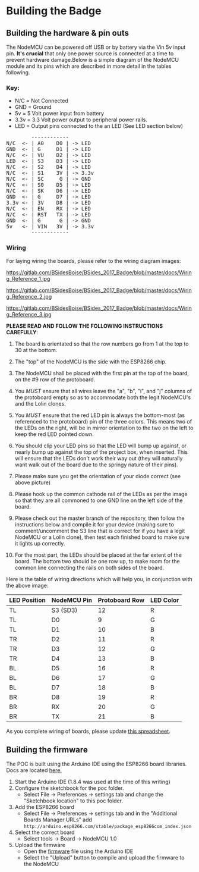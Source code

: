 Building the Badge
==================

Building the hardware & pin outs
--------------------------------
The NodeMCU can be powered off USB or by battery via the Vin 5v input pin. 
__It's crucial__ that only one power source is connected at a time to prevent 
hardware damage.Below is a simple diagram of the NodeMCU module and its pins 
which are described in more detail in the tables following.

### Key:
* N/C  = Not Connected
* GND  = Ground
* 5v   = 5 Volt power input from battery
* 3.3v = 3.3 Volt power output to peripheral power rails.
* LED  = Output pins connected to the an LED (See LED section below)

<pre>
        ------------
N/C  <- | A0    D0 | -> LED
GND  <- | G     D1 | -> LED
N/C  <- | VU    D2 | -> LED
LED  <- | S3    D3 | -> LED
N/C  <- | S2    D4 | -> LED
N/C  <- | S1    3V | -> 3.3v
N/C  <- | SC     G | -> GND
N/C  <- | S0    D5 | -> LED
N/C  <- | SK    D6 | -> LED
GND  <- | G     D7 | -> LED
3.3v <- | 3V    D8 | -> LED
N/C  <- | EN    RX | -> LED
N/C  <- | RST   TX | -> LED
GND  <- | G      G | -> GND
5v   <- | VIN   3V | -> 3.3v
        ------------
</pre>

### Wiring
For laying wiring the boards, please refer to the wiring diagram images:

https://gitlab.com/BSidesBoise/BSides_2017_Badge/blob/master/docs/Wiring_Reference_1.jpg

https://gitlab.com/BSidesBoise/BSides_2017_Badge/blob/master/docs/Wiring_Reference_2.jpg

https://gitlab.com/BSidesBoise/BSides_2017_Badge/blob/master/docs/Wiring_Reference_3.jpg

__PLEASE READ AND FOLLOW THE FOLLOWING INSTRUCTIONS CAREFULLY__:

1) The board is orientated so that the row numbers go from 1 at the top to 30 at 
   the bottom.

2) The "top" of the NodeMCU is the side with the ESP8266 chip.

3) The NodeMCU shall be placed with the first pin at the top of the board, on 
   the #9 row of the protoboard.

4) You _MUST_ ensure that all wires leave the "a", "b", "i", and "j" columns of 
   the protoboard empty so as to accommodate both the legit NodeMCU's and the 
   Lolin clones.

5) You _MUST_ ensure that the red LED pin is always the bottom-most (as 
   referenced to the protoboard) pin of the three colors.  This means two of 
   the LEDs on the right, will be in mirror orientation to the two on the left 
   to keep the red LED pointed down.

6) You should clip your LED pins so that the LED will bump up against, or nearly 
   bump up against the top of the project box, when inserted. This will ensure 
   that the LEDs don't work their way out (they will naturally want walk out of 
   the board due to the springy nature of their pins).

7) Please make sure you get the orientation of your diode correct (see above 
   picture)

8) Please hook up the common cathode rail of the LEDs as per the image so that 
   they are all commoned to one GND line on the left side of the board.

9) Please check out the master branch of the repository, then follow the 
   instructions below and compile it for your device (making sure to 
   comment/uncomment the S3 line that is correct for if you have a legit 
   NodeMCU or a Lolin clone), then test each finished board to make sure it 
   lights up correctly.

10) For the most part, the LEDs should be placed at the far extent of the board. 
    The bottom two should be one row up, to make room for the common line 
    connecting the rails on both sides of the board.

Here is the table of wiring directions which will help you, in conjunction with 
the above image:

LED Position | NodeMCU Pin | Protoboard Row | LED Color 
-------------|-------------|----------------|----------
TL           | S3 (SD3)    | 12             | R
TL           | D0          | 9              | G
TL           | D1          | 10             | B
TR           | D2          | 11             | R
TR           | D3          | 12             | G
TR           | D4          | 13             | B
BL           | D5          | 16             | R
BL           | D6          | 17             | G
BL           | D7          | 18             | B
BR           | D8          | 19             | R
BR           | RX          | 20             | G
BR           | TX          | 21             | B

As you complete wiring of boards, please update 
[this spreadsheet](https://docs.google.com/spreadsheets/d/1iOaclNGcpSUEgD6lBblX5JUO6b4hM3gnfDJPsdBYcac/edit?usp=sharing).

Building the firmware
---------------------
The POC is built using the Arduino IDE using the ESP8266 board libraries.
Docs are located [here.](https://arduino-esp8266.readthedocs.io/en/latest/)

1. Start the Arduino IDE (1.8.4 was used at the time of this writing)
1. Configure the sketchbook for the poc folder. 
    * Select File -> Preferences -> settings tab and change the "Sketchbook 
    location" to this poc folder.
1. Add the ESP8266 board
    * Select File -> Preferences -> settings tab and in the "Additional Boards
    Manager URLs" add 
    `http://arduino.esp8266.com/stable/package_esp8266com_index.json`
1. Select the correct board
    * Select tools -> Board -> NodeMCU 1.0
1. Upload the firmware
    * Open the [firmware](../firmware/LEDs/LEDs.ino) file using the Arduino IDE
    * Select the "Upload" button to compile and upload the firmware to the 
      NodeMCU
